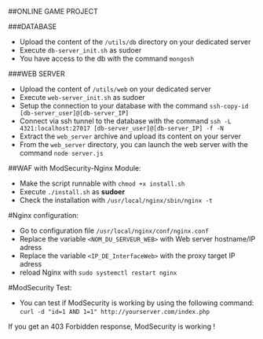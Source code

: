##ONLINE GAME PROJECT

###DATABASE

- Upload the content of the `/utils/db` directory on your dedicated server
- Execute `db-server_init.sh` as sudoer
- You have access to the db with the command `mongosh`

###WEB SERVER

- Upload the content of `/utils/web` on your dedicated server
- Execute `web-server_init.sh` as sudoer
- Setup the connection to your database with the command `ssh-copy-id [db-server_user]@[db-server_IP]`
- Connect via ssh tunnel to the database with the command `ssh -L 4321:localhost:27017 [db-server_user]@[db-server_IP] -f -N`
- Extract the `web_server` archive and upload its content on your server
- From the `web_server` directory, you can launch the web server with the command `node server.js`

##WAF with ModSecurity-Nginx Module:

- Make the script runnable with `chmod +x install.sh`
- Execute `./install.sh` as **sudoer**
- Check the installation with `/usr/local/nginx/sbin/nginx -t`

#Nginx configuration:

- Go to configuration file `/usr/local/nginx/conf/nginx.conf`
- Replace the variable `<NOM_DU_SERVEUR_WEB>` with Web server hostname/IP adress
- Replace the variable `<IP_DE_InterfaceWeb>` with the proxy target IP adress
- reload Nginx with `sudo systemctl restart nginx`

#ModSecurity Test:

- You can test if ModSecurity is working by using the following command:
  `curl -d "id=1 AND 1=1" http://yourserver.com/index.php`

If you get an 403 Forbidden response, ModSecurity is working !
